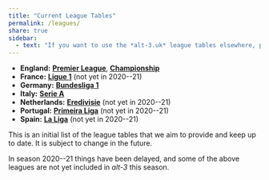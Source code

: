 ```yaml
---
title: "Current League Tables"
permalink: /leagues/
share: true
sidebar:
  - text: "If you want to use the *alt-3.uk* league tables elsewhere, please be sure to read the [License and Disclaimer](/about/license) page first."
---
```


- **England:** [**Premier League**](england-premier-league), [**Championship**](england-championship)
- **France:** [**Ligue 1**](france-ligue-1) (not yet in 2020--21)
- **Germany:** [**Bundesliga 1**](germany-bundesliga-1)
- **Italy:** [**Serie A**](italy-serie-a)
- **Netherlands:** [**Eredivisie**](netherlands-eredivisie) (not yet in 2020--21)
- **Portugal:** [**Primeira Liga**](portugal-primeira-liga) (not yet in 2020--21)
- **Spain:** [**La Liga**](spain-la-liga-primera) (not yet in 2020--21)

This is an initial list of the league tables that we aim to provide and keep up to date. 
It is subject to change in the future. 

In season 2020--21 things have been delayed, and some of the above leagues are not yet included in _alt-3_ this season.




